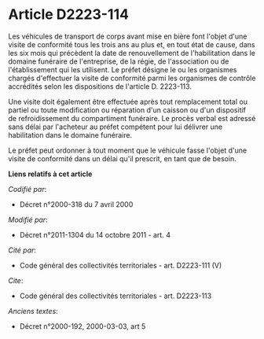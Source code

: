 # Article D2223-114

Les véhicules de transport de corps avant mise en bière font l'objet d'une visite de conformité tous les trois ans au plus
et, en tout état de cause, dans les six mois qui précèdent la date de renouvellement de l'habilitation dans le domaine
funéraire de l'entreprise, de la régie, de l'association ou de l'établissement qui les utilisent. Le préfet désigne le ou les
organismes chargés d'effectuer la visite de conformité parmi les organismes de contrôle accrédités selon les dispositions de
l'article D. 2223-113. 

Une visite doit également être effectuée après tout remplacement total ou partiel ou toute modification ou réparation d'un
caisson ou d'un dispositif de refroidissement du compartiment funéraire. Le procès verbal est adressé sans délai par
l'acheteur au préfet compétent pour lui délivrer une habilitation dans le domaine funéraire. 

Le préfet peut ordonner à tout moment que le véhicule fasse l'objet d'une visite de conformité dans un délai qu'il prescrit,
en tant que de besoin.

**Liens relatifs à cet article**

_Codifié par_:

  - Décret n°2000-318 du 7 avril 2000

_Modifié par_:

  - Décret n°2011-1304 du 14 octobre 2011 - art. 4

_Cité par_:

  - Code général des collectivités territoriales - art. D2223-111 (V)

_Cite_:

  - Code général des collectivités territoriales - art. D2223-113

_Anciens textes_:

  - Décret n°2000-192, 2000-03-03, art 5
